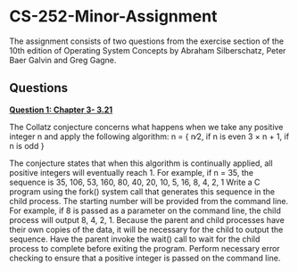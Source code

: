 # CS-252-Minor-Assignment

The assignment consists of two questions from the exercise section of the 10th edition of Operating
System Concepts by Abraham Silberschatz, Peter Baer Galvin and Greg Gagne.

## Questions
**[Question 1: Chapter 3- 3.21](https://github.com/bhim4078652/CS-252-Minor-Assignment/tree/main/Q-3.21)**


The Collatz conjecture concerns what happens when we take any positive integer n and apply the following algorithm:
n =
{
n∕2, if n is even
3 × n + 1, if n is odd
}

The conjecture states that when this algorithm is continually applied,
all positive integers will eventually reach 1. For example, if n = 35, the
sequence is
35, 106, 53, 160, 80, 40, 20, 10, 5, 16, 8, 4, 2, 1
Write a C program using the fork() system call that generates this
sequence in the child process. The starting number will be provided
from the command line. For example, if 8 is passed as a parameter on
the command line, the child process will output 8, 4, 2, 1. Because the
parent and child processes have their own copies of the data, it will be
necessary for the child to output the sequence. Have the parent invoke
the wait() call to wait for the child process to complete before exiting
the program. Perform necessary error checking to ensure that a positive
integer is passed on the command line.
